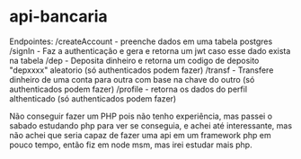 # api-bancaria
Endpointes:
/createAccount - preenche dados em uma tabela postgres
/signIn - Faz a authenticação e gera e retorna um jwt caso esse dado exista na tabela
/dep - Deposita dinheiro e retorna um codigo de deposito "depxxxx" aleatorio (só authenticados podem fazer)
/transf - Transfere dinheiro de uma conta para outra com base na chave do outro (só authenticados podem fazer)
/profile - retorna os dados do perfil althenticado (só authenticados podem fazer)

Não conseguir fazer um PHP pois não tenho experiência, mas passei o sabado estudando php para ver se conseguia, e achei até interessante, mas não achei que seria capaz de fazer uma api em um framework php em pouco tempo, então fiz em node msm, mas irei estudar mais php.
